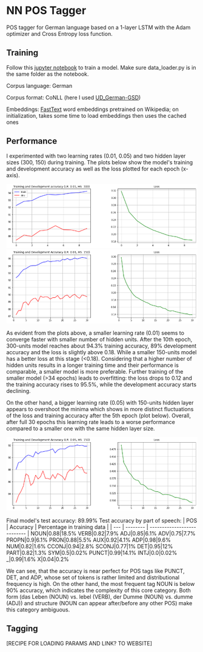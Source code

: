 # NN POS Tagger

POS tagger for German language based on a 1-layer LSTM with the Adam optimizer and Cross Entropy loss function. 

## Training

Follow this [jupyter notebook](https://github.com/uliana65/NN-POStagger/blob/main/NN_postagger.ipynb) to train a model. Make sure data_loader.py is in the same folder as the notebook.

Corpus language: German  

Corpus format: CoNLL (here I used [UD_German-GSD](https://universaldependencies.org/treebanks/de_gsd/index.html))  

Embeddings: [FastText](https://pytorch.org/text/stable/_modules/torchtext/vocab/vectors.html#FastText) word embeddings pretrained on Wikipedia; on initialization, takes some time to load embeddings then uses the cached ones

## Performance

I experimented with two learning rates (0.01, 0.05) and two hidden layer sizes (300, 150) during training. The plots below show the model's training and development accuracy as well as the loss plotted for each epoch (x-axis). 

![training_performance](https://github.com/uliana65/NN-POStagger/blob/main/figures/training_1.png)
![training_performance](https://github.com/uliana65/NN-POStagger/blob/main/figures/training_3.png)

As evident from the plots above, a smaller learning rate (0.01) seems to converge faster with smaller number of hidden units. After the 10th epoch, 300-units model reaches about 94.3% training accuracy, 89% development accuracy and the loss is slightly above 0.18. While a smaller 150-units model has a better loss at this stage (<0.18). Considering that a higher number of hidden units results in a longer training time and their performance is comparable, a smaller model is more preferable. Further training of the smaller model (>34 epochs) leads to overfitting: the loss drops to 0.12 and the training accuracy rises to 95.5%, while the development accuracy starts declining.
 

On the other hand, a bigger learning rate (0.05) with 150-units hidden layer appears to overshoot the minima which shows in more distinct fluctuations of the loss and training accuracy after the 5th epoch (plot below). Overall, after full 30 epochs this learning rate leads to a worse performance compared to a smaller one with the same hidden layer size. 

![training_performance](https://github.com/uliana65/NN-POStagger/blob/main/figures/training_4.png)

Final model's test accuracy: 89.99% 
Test accuracy by part of speech: 
| POS | Accuracy | Percentage in training data |
| --- | -------- | --------------------------- |
NOUN|0.88|18.5%
VERB|0.82|7.9%
ADJ|0.85|6.1%
ADV|0.75|7.7%
PROPN|0.9|6.1%
PRON|0.88|5.5%
AUX|0.92|4.1%
ADP|0.98|9.6%
NUM|0.82|1.6%
CCONJ|0.94|2.8%
SCONJ|0.77|1%
DET|0.95|12%
PART|0.82|1.3%
SYM|0.5|0.02%
PUNCT|0.99|14.1%
INTJ|0.0|0.02%
_|0.99|1.6%
X|0.04|0.2%

We can see, that the accuracy is near perfect for POS tags like PUNCT, DET, and ADP, whose set of tokens is rather limited and distributional frequency is high. On the other hand, the most frequent tag NOUN is below 90% accuracy, which indicates the complexity of this core category. Both form (das Leben (NOUN) vs. lebel (VERB), der Dumme (NOUN) vs. dumme (ADJ)) and structure (NOUN can appear after/before any other POS) make this category ambiguous.

## Tagging
[RECIPE FOR LOADING PARAMS AND LINK? TO WEBSITE]
